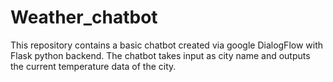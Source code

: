 # Weather_chatbot
This repository contains a basic chatbot created via google DialogFlow with Flask python backend. The chatbot takes input as city name and outputs the current temperature data of the city.
